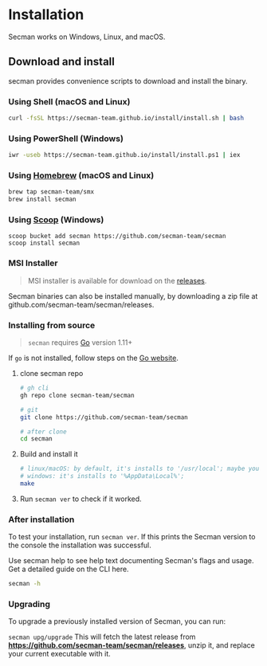 # Installation

Secman works on Windows, Linux, and macOS.

## Download and install

secman provides convenience scripts to download and install the binary.

### Using Shell (macOS and Linux)

```sh
curl -fsSL https://secman-team.github.io/install/install.sh | bash
```

### Using PowerShell (Windows)

```sh
iwr -useb https://secman-team.github.io/install/install.ps1 | iex
```

### Using [Homebrew](https://brew.sh) (macOS and Linux)

```sh
brew tap secman-team/smx
brew install secman
```

### Using [Scoop](https://scoop.sh) (Windows)

```pwsh
scoop bucket add secman https://github.com/secman-team/secman
scoop install secman
```

### MSI Installer

> MSI installer is available for download on the [releases](https://github.com/secman-team/secman/releases/latest).

Secman binaries can also be installed manually, by downloading a zip file at github.com/secman-team/secman/releases.

### Installing from source

> `secman` requires [Go](https://golang.org) version 1.11+

If `go` is not installed, follow steps on the [Go website](https://golang.org/doc/install).

1. clone secman repo

    ```sh
    # gh cli
    gh repo clone secman-team/secman

    # git
    git clone https://github.com/secman-team/secman

    # after clone
    cd secman
    ```

2. Build and install it

    ```sh
    # linux/macOS: by default, it's installs to '/usr/local'; maybe you'll need sudo
    # windows: it's installs to '%AppData\Local%';
    make
    ```

3. Run `secman ver` to check if it worked.

### After installation

To test your installation, run `secman ver`. If this prints the Secman version to the console the installation was successful.

Use secman help to see help text documenting Secman's flags and usage. Get a detailed guide on the CLI here.

```sh
secman -h
```

### Upgrading

To upgrade a previously installed version of Secman, you can run:

`secman upg/upgrade` This will fetch the latest release from **https://github.com/secman-team/secman/releases**, unzip it, and replace your current executable with it.
